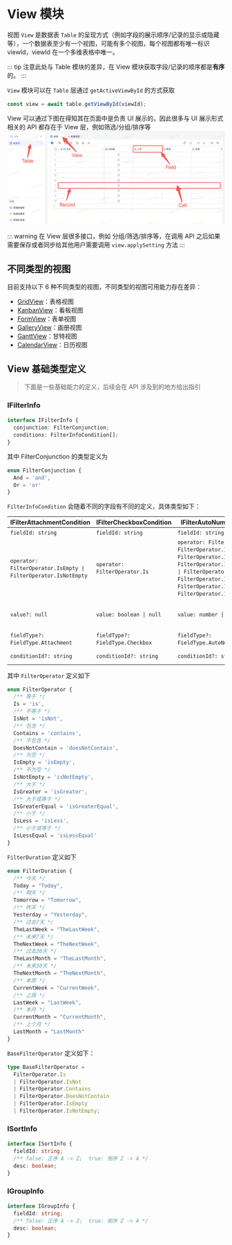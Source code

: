 # View 模块

视图 `View` 是数据表 `Table` 的呈现方式（例如字段的展示顺序/记录的显示或隐藏等），一个数据表至少有一个视图，可能有多个视图，每个视图都有唯一标识 viewId，viewId 在一个多维表格中唯一。

::: tip
注意此处与 Table 模块的差异，在 View 模块获取字段/记录的顺序都是**有序**的。
:::

`View` 模块可以在 `Table` 层通过 `getActiveViewById` 的方式获取

```typescript
const view = await table.getViewById(viewId);
```

View 可以通过下图在得知其在页面中是负责 UI 展示的，因此很多与 UI 展示形式相关的 API 都存在于 View 层，例如筛选/分组/排序等
![](../../../image/module-name.png)

::: warning
在 View 层很多接口，例如 分组/筛选/排序等，在调用 API 之后如果需要保存或者同步给其他用户需要调用 `view.applySetting` 方法
:::

## 不同类型的视图
目前支持以下 6 种不同类型的视图，不同类型的视图可用能力存在差异：

- [GridView](./grid.md)：表格视图
- [KanbanView](./kanban.md)：看板视图
- [FormView](./form.md)：表单视图
- [GalleryView](./gallery.md)：画册视图
- [GanttView](./gantt.md)：甘特视图
- [CalendarView](./calendar.md)：日历视图

## View 基础类型定义

> 下面是一些基础能力的定义，后续会在 API 涉及到的地方给出指引

### IFilterInfo

```typescript
interface IFilterInfo {
  conjunction: FilterConjunction;
  conditions: FilterInfoCondition[];
}
```

其中 FilterConjunction 的类型定义为

```typescript
enum FilterConjunction {
  And = 'and',
  Or = 'or'
}
```

`FilterInfoCondition` 会随着不同的字段有不同的定义，具体类型如下：

| IFilterAttachmentCondition                                      | IFilterCheckboxCondition         | IFilterAutoNumberCondition                                                                                                                                                                                                        | IFilterDateTimeCondition                                                                                                                  | IFilterCreatedTimeCondition                                                                                                               | IFilterModifiedTimeCondition                                                                                                               | IFilterUserCondition           | IFilterCreatedUserCondition         | IFilterModifiedUserCondition         | IFilterDuplexLinkCondition         | IFilterSingleLinkCondition         | IFilterFormulaCondition         | IFilterGroupChatCondition         | IFilterLocationCondition         | IFilterLookupCondition         | IFilterMultiSelectCondition         | IFilterSingleSelectCondition                                                                                                                                             | IFilterPhoneCondition          | IFilterTextCondition           | IFilterNumberCondition                                                                                                                                                                                                           | IFilterUrlCondition            | IFilterCurrencyCondition                                                                                                                                                                                                         | IFilterBarcodeCondition         | IFilterProgressCondition                                                                                                                                                                                                         | IFilterRatingCondition                                                                                                                                                                                                           |
|-----------------------------------------------------------------|----------------------------------|-----------------------------------------------------------------------------------------------------------------------------------------------------------------------------------------------------------------------------------|-------------------------------------------------------------------------------------------------------------------------------------------|-------------------------------------------------------------------------------------------------------------------------------------------|--------------------------------------------------------------------------------------------------------------------------------------------|--------------------------------|-------------------------------------|--------------------------------------|------------------------------------|------------------------------------|---------------------------------|-----------------------------------|----------------------------------|--------------------------------|-------------------------------------|--------------------------------------------------------------------------------------------------------------------------------------------------------------------------|--------------------------------|--------------------------------|----------------------------------------------------------------------------------------------------------------------------------------------------------------------------------------------------------------------------------|--------------------------------|----------------------------------------------------------------------------------------------------------------------------------------------------------------------------------------------------------------------------------|---------------------------------|----------------------------------------------------------------------------------------------------------------------------------------------------------------------------------------------------------------------------------|----------------------------------------------------------------------------------------------------------------------------------------------------------------------------------------------------------------------------------|
| `fieldId: string`                                               | `fieldId: string`                | `fieldId: string`                                                                                                                                                                                                                 | `fieldId: string`                                                                                                                         | `fieldId: string`                                                                                                                         | `fieldId: string`                                                                                                                          | `fieldId: string`              | `fieldId: string`                   | `fieldId: string`                    | `fieldId: string`                  | `fieldId: string`                  | `fieldId: string`               | `fieldId: string`                 | `fieldId: string`                | `fieldId: string`              | `fieldId: string`                   | `fieldId: string`                                                                                                                                                        | `fieldId: string`              | `fieldId: string`              | `fieldId: string`                                                                                                                                                                                                                | `fieldId: string`              | `fieldId: string`                                                                                                                                                                                                                | `fieldId: string`               | `fieldId: string`                                                                                                                                                                                                                | `fieldId: string`                                                                                                                                                                                                                |
| `operator: FilterOperator.IsEmpty \| FilterOperator.IsNotEmpty` | `operator: FilterOperator.Is`    | `operator: FilterOperator.Is \| FilterOperator.IsNot \| FilterOperator.IsGreater \| FilterOperator.IsGreaterEqual \| FilterOperator.IsLess \| FilterOperator.IsLessEqual \| FilterOperator.IsEmpty \| FilterOperator.IsNotEmpty;` | `operator: FilterOperator.Is \| FilterOperator.IsGreater \| FilterOperator.IsLess \| FilterOperator.IsEmpty \| FilterOperator.IsNotEmpty` | `operator: FilterOperator.Is \| FilterOperator.IsGreater \| FilterOperator.IsLess \| FilterOperator.IsEmpty \| FilterOperator.IsNotEmpty` | `operator: FilterOperator.Is  \| FilterOperator.IsGreater \| FilterOperator.IsLess \| FilterOperator.IsEmpty \| FilterOperator.IsNotEmpty` | `operator: BaseFilterOperator` | `operator: BaseFilterOperator`      | `operator: BaseFilterOperator`       | `operator: BaseFilterOperator`     | `operator: BaseFilterOperator`     | `operator: FilterOperator`      | `operator: BaseFilterOperator`    | `operator: BaseFilterOperator`   | `operator: FilterOperator`     | `operator: BaseFilterOperator`      | `operator: FilterOperator.Is \| FilterOperator.IsNot \| FilterOperator.Contains \| FilterOperator.DoesNotContain \| FilterOperator.IsEmpty \| FilterOperator.IsNotEmpty` | `operator: BaseFilterOperator` | `operator: BaseFilterOperator` | `operator: FilterOperator.Is \| FilterOperator.IsNot \| FilterOperator.IsGreater \| FilterOperator.IsGreaterEqual \| FilterOperator.IsLess \| FilterOperator.IsLessEqual \| FilterOperator.IsEmpty \| FilterOperator.IsNotEmpty` | `operator: BaseFilterOperator` | `operator: FilterOperator.Is \| FilterOperator.IsNot \| FilterOperator.IsGreater \| FilterOperator.IsGreaterEqual \| FilterOperator.IsLess \| FilterOperator.IsLessEqual \| FilterOperator.IsEmpty \| FilterOperator.IsNotEmpty` | `operator: BaseFilterOperator`  | `operator: FilterOperator.Is \| FilterOperator.IsNot \| FilterOperator.IsGreater \| FilterOperator.IsGreaterEqual \| FilterOperator.IsLess \| FilterOperator.IsLessEqual \| FilterOperator.IsEmpty \| FilterOperator.IsNotEmpty` | `operator: FilterOperator.Is \| FilterOperator.IsNot \| FilterOperator.IsGreater \| FilterOperator.IsGreaterEqual \| FilterOperator.IsLess \| FilterOperator.IsLessEqual \| FilterOperator.IsEmpty \| FilterOperator.IsNotEmpty` |
| `value?: null `                                                 | `value: boolean \| null`         | `value: number \| null`                                                                                                                                                                                                           | `value: IFilterDateTimeValue = number \| FilterDuration  \| null`                                                                         | `value: number \| FilterDuration \| null`                                                                                                 | `value: number \| FilterDuration \| null`                                                                                                  | `value: string[] \| null`      | `value: string[] \| null`           | `value: string[] \| null`            | `value: string[] \| null`          | `value: string[] \| null`          | `value: IFilterAll`             | `value: string[] \| null`         | `value: string \| null`          | `value: IFilterAll`            | `value: string[] \| null \| string` | `value: string[] \| string`                                                                                                                                              | `value: string \| null`        | `value: string \| null`        | `value: number \| null`                                                                                                                                                                                                          | `value: string \| null`        | `value: number \| null`                                                                                                                                                                                                          | `value: string \| null`         | `value: number \| null`                                                                                                                                                                                                          | `value: number \| null`                                                                                                                                                                                                          |
| `fieldType?: FieldType.Attachment`                              | `fieldType?: FieldType.Checkbox` | `fieldType?: FieldType.AutoNumber`                                                                                                                                                                                                | `fieldType?: FieldType.DateTime`                                                                                                          | `fieldType?: FieldType.CreatedTime`                                                                                                       | `fieldType?: FieldType.ModifiedTime`                                                                                                       | `fieldType?: FieldType.User`   | `fieldType?: FieldType.CreatedUser` | `fieldType?: FieldType.ModifiedUser` | `fieldType?: FieldType.DuplexLink` | `fieldType?: FieldType.SingleLink` | `fieldType?: FieldType.Formula` | `fieldType?: FieldType.GroupChat` | `fieldType?: FieldType.Location` | `fieldType?: FieldType.Lookup` | `fieldType?: FieldType.MultiSelect` | `fieldType?: FieldType.SingleSelect`                                                                                                                                     | `fieldType?: FieldType.Phone`  | `fieldType?: FieldType.Text`   | `fieldType?: FieldType.Number`                                                                                                                                                                                                   | `fieldType?: FieldType.Url`    | `fieldType?: FieldType.Currency`                                                                                                                                                                                                 | `fieldType?: FieldType.Barcode` | `fieldType?: FieldType.Progress`                                                                                                                                                                                                 | `fieldType?: FieldType.Rating`                                                                                                                                                                                                   |
| `conditionId?: string`                                          | `conditionId?: string`           | `conditionId?: string`                                                                                                                                                                                                            | `conditionId?: string`                                                                                                                    | `conditionId?: string`                                                                                                                    | `conditionId?: string`                                                                                                                     | `conditionId?: string`         | `conditionId?: string`              | `conditionId?: string`               | `conditionId?: string`             | `conditionId?: string`             | `conditionId?: string`          | `conditionId?: string`            | `conditionId?: string`           | `conditionId?: string`         | `conditionId?: string`              | `conditionId?: string`                                                                                                                                                   | `conditionId?: string`         | `conditionId?: string`         | `conditionId?: string`                                                                                                                                                                                                           | `conditionId?: string`         | `conditionId?: string`                                                                                                                                                                                                           | `conditionId?: string`          | `conditionId?: string`                                                                                                                                                                                                           | `conditionId?: string`                                                                                                                                                                                                           |

其中 `FilterOperator` 定义如下

```typescript
enum FilterOperator {
  /** 等于 */
  Is = 'is',
  /** 不等于 */
  IsNot = 'isNot',
  /** 包含 */
  Contains = 'contains',
  /** 不包含 */
  DoesNotContain = 'doesNotContain',
  /** 为空 */
  IsEmpty = 'isEmpty',
  /** 不为空 */
  IsNotEmpty = 'isNotEmpty',
  /** 大于 */
  IsGreater = 'isGreater',
  /** 大于或等于 */
  IsGreaterEqual = 'isGreaterEqual',
  /** 小于 */
  IsLess = 'isLess',
  /** 小于或等于 */
  IsLessEqual = 'isLessEqual'
}
```

`FilterDuration` 定义如下

```typescript
enum FilterDuration {
  /** 今天 */
  Today = "Today",
  /** 明天 */
  Tomorrow = "Tomorrow",
  /** 昨天 */
  Yesterday = "Yesterday",
  /** 过去7天 */
  TheLastWeek = "TheLastWeek",
  /** 未来7天 */
  TheNextWeek = "TheNextWeek",
  /** 过去30天 */
  TheLastMonth = "TheLastMonth",
  /** 未来30天 */
  TheNextMonth = "TheNextMonth",
  /** 本周 */
  CurrentWeek = "CurrentWeek",
  /** 上周 */
  LastWeek = "LastWeek",
  /** 本月 */
  CurrentMonth = "CurrentMonth",
  /** 上个月 */
  LastMonth = "LastMonth"
}
```

`BaseFilterOperator` 定义如下：

```typescript
type BaseFilterOperator =
  FilterOperator.Is
  | FilterOperator.IsNot
  | FilterOperator.Contains
  | FilterOperator.DoesNotContain
  | FilterOperator.IsEmpty
  | FilterOperator.IsNotEmpty;
```

### ISortInfo

```typescript
interface ISortInfo {
  fieldId: string;
  /** false: 正序 A -> Z;  true: 倒序 Z -> A */
  desc: boolean;
}
```

### IGroupInfo

```typescript
interface IGroupInfo {
  fieldId: string;
  /** false: 正序 A -> Z;  true: 倒序 Z -> A */
  desc: boolean;
}
```

